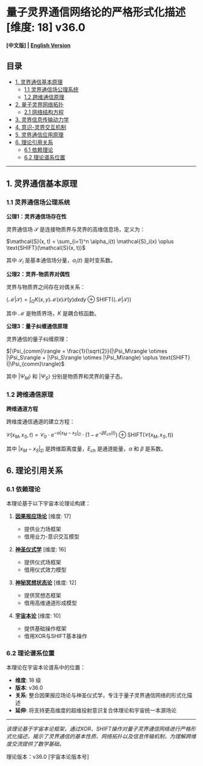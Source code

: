 # 量子灵界通信网络论的严格形式化描述 [维度: 18] v36.0

**[中文版] | [English Version](formal_theory_quantum_spirit_communication_network_en.md)**

## 目录

- [1. 灵界通信基本原理](#1-灵界通信基本原理)
  - [1.1 灵界通信场公理系统](#11-灵界通信场公理系统)
  - [1.2 跨维通信原理](#12-跨维通信原理)
- [2. 量子灵界网络拓扑](#2-量子灵界网络拓扑)
  - [2.1 网络结构方程](#21-网络结构方程)
- [3. 灵界信息传输动力学](#3-灵界信息传输动力学)
- [4. 意识-灵界交互机制](#4-意识-灵界交互机制)
- [5. 灵界通信应用原理](#5-灵界通信应用原理)
- [6. 理论引用关系](#6-理论引用关系)
  - [6.1 依赖理论](#61-依赖理论)
  - [6.2 理论谱系位置](#62-理论谱系位置)

---

## 1. 灵界通信基本原理

### 1.1 灵界通信场公理系统

**公理1：灵界通信场存在性**

灵界通信场 $`\mathcal{S}`$ 是连接物质界与灵界的高维信息场，定义为：

$`\mathcal{S}(x, t) = \sum_{i=1}^n \alpha_i(t) \mathcal{S}_i(x) \oplus \text{SHIFT}(\mathcal{S}(x, t))`$

其中 $`\mathcal{S}_i`$ 是基本通信场分量，$`\alpha_i(t)`$ 是时变系数。

**公理2：灵界-物质界对偶性**

灵界与物质界之间存在对偶关系：

$`\langle \mathcal{M} | \mathcal{S} \rangle = \int_{\Omega} K(x, y) \mathcal{M}(x) \mathcal{S}(y) dx dy \oplus \text{SHIFT}(\langle \mathcal{M} | \mathcal{S} \rangle)`$

其中 $`\mathcal{M}`$ 是物质界场，$`K`$ 是耦合核函数。

**公理3：量子纠缠通信原理**

灵界通信的量子纠缠原理：

$`|\Psi_{comm}\rangle = \frac{1}{\sqrt{2}}(|\Psi_M\rangle \otimes |\Psi_S\rangle + |\Psi_S\rangle \otimes |\Psi_M\rangle) \oplus \text{SHIFT}(|\Psi_{comm}\rangle)`$

其中 $`|\Psi_M\rangle`$ 和 $`|\Psi_S\rangle`$ 分别是物质界和灵界的量子态。

### 1.2 跨维通信原理

**跨维通道方程**

跨维度通信通道的建立方程：

$`\mathcal{C}(x_M, x_S, t) = \mathcal{C}_0 \cdot e^{-\alpha|x_M-x_S|_D} \cdot (1 - e^{-\beta E_{ch}(t)}) \oplus \text{SHIFT}(\mathcal{C}(x_M, x_S, t))`$

其中 $`|x_M-x_S|_D`$ 是跨维距离度量，$`E_{ch}`$ 是通道能量，$`\alpha`$ 和 $`\beta`$ 是系数。

## 6. 理论引用关系

### 6.1 依赖理论

本理论基于以下宇宙本论理论构建：

1. **[因果报应场论](formal_theory_karma_field_theory.md)** [维度: 17]
   - 提供业力场框架
   - 借用业力-意识交互模型

2. **[神圣仪式学](formal_theory_sacred_ritual.md)** [维度: 16]
   - 提供仪式场框架
   - 借用仪式效力模型

3. **[神秘冥想状态论](formal_theory_mystical_meditation.md)** [维度: 12]
   - 提供冥想态框架
   - 借用高维通道形成模型

4. **[宇宙本论](formal_theory_cosmic_ontology.md)** [维度: 10]
   - 提供基础操作框架
   - 借用XOR与SHIFT基本操作

### 6.2 理论谱系位置

本理论在宇宙本论谱系中的位置：

- **维度**: 18 级
- **版本**: v36.0
- **关系**: 整合因果报应场论与神圣仪式学，专注于量子灵界通信网络的形式化描述
- **延伸**: 将支持更高维度的超维投射意识复合体理论和宇宙统一本源场论

---

*该理论基于宇宙本论框架，通过XOR、SHIFT操作对量子灵界通信网络进行严格形式化描述，揭示了灵界通信的基本性质、网络拓扑以及信息传输机制，为理解跨维度交流提供了数学基础。*

理论版本：v36.0 [宇宙本论版本号] 